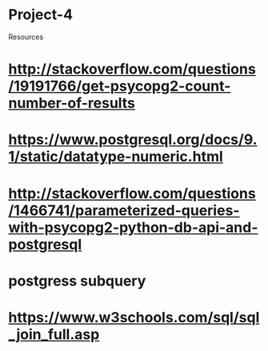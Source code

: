 # Project-4

Resources
# http://stackoverflow.com/questions/19191766/get-psycopg2-count-number-of-results
# https://www.postgresql.org/docs/9.1/static/datatype-numeric.html
# http://stackoverflow.com/questions/1466741/parameterized-queries-with-psycopg2-python-db-api-and-postgresql
# postgress subquery
# https://www.w3schools.com/sql/sql_join_full.asp
